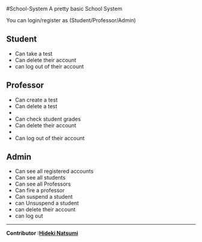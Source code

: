 #School-System
A pretty basic School System

You can login/register as (Student/Professor/Admin)

Student 
-
<ul>
<li>Can take a test</li>
<li>Can delete their account</li>
<li>can log out of their account</li>
</ul>

Professor
-

<ul>
  
<li>Can create a test</li>
<li>Can delete a test<li>
<li>Can check student grades</li>
<li>Can delete their account<li>
<li>Can log out of their account</li>
  
</ul>

Admin
-

<ul>
<li>Can see all registered accounts</li>
<li>Can see all students </li>
<li>Can see all Professors</li>
<li>Can fire a professor</li>
<li>Can suspend a student </li>
<li>can Unsuspend a student</li>
<li>can delete their account</li>
<li>can log out </li>
</ul>

---
<strong>Contributor :[Hideki Natsumi](https://github.com/HidekiNatsumi) 
